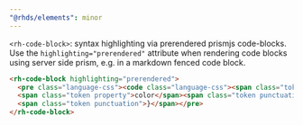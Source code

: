 ```yaml
---
"@rhds/elements": minor
---
```

`<rh-code-block>`: syntax highlighting via prerendered prismjs code-blocks. Use
the `highlighting="prerendered"` attribute when rendering code blocks using
server side prism, e.g. in a markdown fenced code block.

```html
<rh-code-block highlighting="prerendered">
  <pre class="language-css"><code class="language-css"><span class="token selector">a</span> <span class="token punctuation">{</span>
  <span class="token property">color</span><span class="token punctuation">:</span> <span class="token function">var</span><span class="token punctuation">(</span>--rh-color-interactive-primary-default<span class="token punctuation">)</span><span class="token punctuation">;</span>
  <span class="token punctuation">}</span></pre>
</rh-code-block>
```
